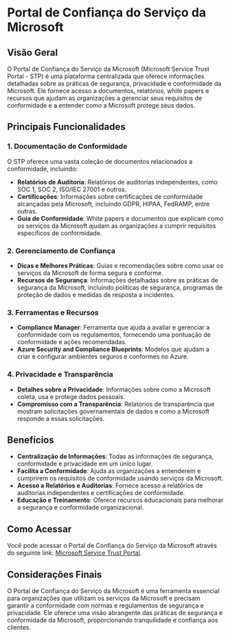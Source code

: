 # Portal de Confiança do Serviço da Microsoft

## Visão Geral

O Portal de Confiança do Serviço da Microsoft (Microsoft Service Trust Portal - STP) é uma plataforma centralizada que oferece informações detalhadas sobre as práticas de segurança, privacidade e conformidade da Microsoft. Ele fornece acesso a documentos, relatórios, white papers e recursos que ajudam as organizações a gerenciar seus requisitos de conformidade e a entender como a Microsoft protege seus dados.

## Principais Funcionalidades

### 1. **Documentação de Conformidade**

O STP oferece uma vasta coleção de documentos relacionados a conformidade, incluindo:

- **Relatórios de Auditoria**: Relatórios de auditorias independentes, como SOC 1, SOC 2, ISO/IEC 27001 e outros.
- **Certificações**: Informações sobre certificações de conformidade alcançadas pela Microsoft, incluindo GDPR, HIPAA, FedRAMP, entre outras.
- **Guia de Conformidade**: White papers e documentos que explicam como os serviços da Microsoft ajudam as organizações a cumprir requisitos específicos de conformidade.

### 2. **Gerenciamento de Confiança**

- **Dicas e Melhores Práticas**: Guias e recomendações sobre como usar os serviços da Microsoft de forma segura e conforme.
- **Recursos de Segurança**: Informações detalhadas sobre as práticas de segurança da Microsoft, incluindo políticas de segurança, programas de proteção de dados e medidas de resposta a incidentes.

### 3. **Ferramentas e Recursos**

- **Compliance Manager**: Ferramenta que ajuda a avaliar e gerenciar a conformidade com os regulamentos, fornecendo uma pontuação de conformidade e ações recomendadas.
- **Azure Security and Compliance Blueprints**: Modelos que ajudam a criar e configurar ambientes seguros e conformes no Azure.

### 4. **Privacidade e Transparência**

- **Detalhes sobre a Privacidade**: Informações sobre como a Microsoft coleta, usa e protege dados pessoais.
- **Compromisso com a Transparência**: Relatórios de transparência que mostram solicitações governamentais de dados e como a Microsoft responde a essas solicitações.

## Benefícios

- **Centralização de Informações**: Todas as informações de segurança, conformidade e privacidade em um único lugar.
- **Facilita a Conformidade**: Ajuda as organizações a entenderem e cumprirem os requisitos de conformidade usando serviços da Microsoft.
- **Acesso a Relatórios e Auditorias**: Fornece acesso a relatórios de auditorias independentes e certificações de conformidade.
- **Educação e Treinamento**: Oferece recursos educacionais para melhorar a segurança e conformidade organizacional.

## Como Acessar

Você pode acessar o Portal de Confiança do Serviço da Microsoft através do seguinte link: [Microsoft Service Trust Portal](https://servicetrust.microsoft.com/).

## Considerações Finais

O Portal de Confiança do Serviço da Microsoft é uma ferramenta essencial para organizações que utilizam os serviços da Microsoft e precisam garantir a conformidade com normas e regulamentos de segurança e privacidade. Ele oferece uma visão abrangente das práticas de segurança e conformidade da Microsoft, proporcionando tranquilidade e confiança aos clientes.
